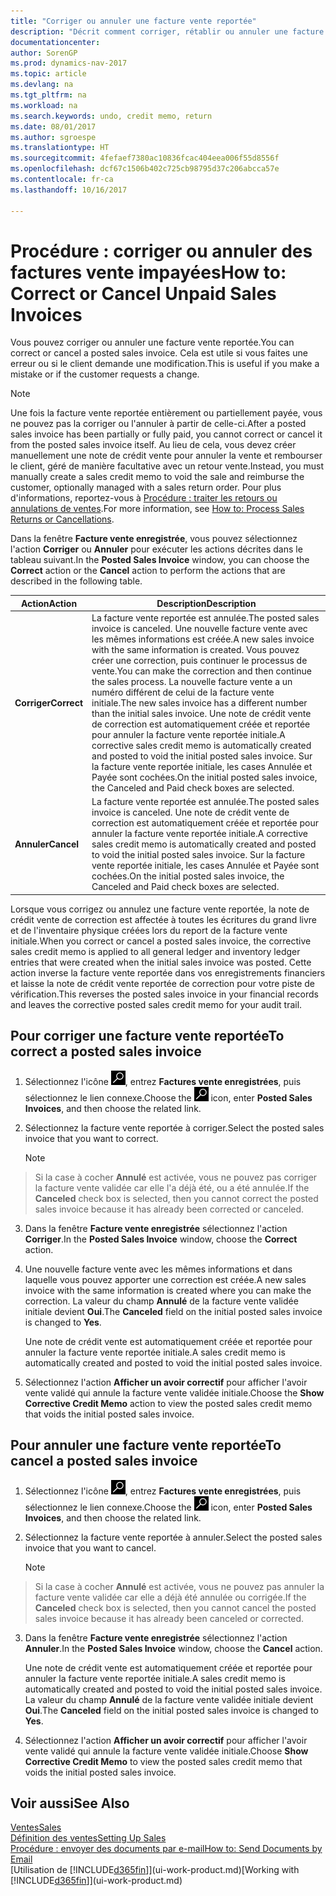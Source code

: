 ```yaml
---
title: "Corriger ou annuler une facture vente reportée"
description: "Décrit comment corriger, rétablir ou annuler une facture vente reportée et affecter une note de crédit vente."
documentationcenter: 
author: SorenGP
ms.prod: dynamics-nav-2017
ms.topic: article
ms.devlang: na
ms.tgt_pltfrm: na
ms.workload: na
ms.search.keywords: undo, credit memo, return
ms.date: 08/01/2017
ms.author: sgroespe
ms.translationtype: HT
ms.sourcegitcommit: 4fefaef7380ac10836fcac404eea006f55d8556f
ms.openlocfilehash: dcf67c1506b402c725cb98795d37c206abcca57e
ms.contentlocale: fr-ca
ms.lasthandoff: 10/16/2017

---
```

# <a name="how-to-correct-or-cancel-unpaid-sales-invoices"></a><span data-ttu-id="9484d-103">Procédure : corriger ou annuler des factures vente impayées</span><span class="sxs-lookup"><span data-stu-id="9484d-103">How to: Correct or Cancel Unpaid Sales Invoices</span></span>
<span data-ttu-id="9484d-104">Vous pouvez corriger ou annuler une facture vente reportée.</span><span class="sxs-lookup"><span data-stu-id="9484d-104">You can correct or cancel a posted sales invoice.</span></span> <span data-ttu-id="9484d-105">Cela est utile si vous faites une erreur ou si le client demande une modification.</span><span class="sxs-lookup"><span data-stu-id="9484d-105">This is useful if you make a mistake or if the customer requests a change.</span></span>

> [!NOTE]  
>   <span data-ttu-id="9484d-106">Une fois la facture vente reportée entièrement ou partiellement payée, vous ne pouvez pas la corriger ou l'annuler à partir de celle-ci.</span><span class="sxs-lookup"><span data-stu-id="9484d-106">After a posted sales invoice has been partially or fully paid, you cannot correct or cancel it from the posted sales invoice itself.</span></span> <span data-ttu-id="9484d-107">Au lieu de cela, vous devez créer manuellement une note de crédit vente pour annuler la vente et rembourser le client, géré de manière facultative avec un retour vente.</span><span class="sxs-lookup"><span data-stu-id="9484d-107">Instead, you must manually create a sales credit memo to void the sale and reimburse the customer, optionally managed with a sales return order.</span></span> <span data-ttu-id="9484d-108">Pour plus d'informations, reportez-vous à [Procédure : traiter les retours ou annulations de ventes](sales-how-process-sales-returns-cancellations.md).</span><span class="sxs-lookup"><span data-stu-id="9484d-108">For more information, see [How to: Process Sales Returns or Cancellations](sales-how-process-sales-returns-cancellations.md).</span></span>

<span data-ttu-id="9484d-109">Dans la fenêtre **Facture vente enregistrée**, vous pouvez sélectionnez l'action **Corriger** ou **Annuler** pour exécuter les actions décrites dans le tableau suivant.</span><span class="sxs-lookup"><span data-stu-id="9484d-109">In the **Posted Sales Invoice** window, you can choose the **Correct** action or the **Cancel** action to perform the actions that are described in the following table.</span></span>

| <span data-ttu-id="9484d-110">Action</span><span class="sxs-lookup"><span data-stu-id="9484d-110">Action</span></span> | <span data-ttu-id="9484d-111">Description</span><span class="sxs-lookup"><span data-stu-id="9484d-111">Description</span></span> |
| --- | --- |
| <span data-ttu-id="9484d-112">**Corriger**</span><span class="sxs-lookup"><span data-stu-id="9484d-112">**Correct**</span></span> |<span data-ttu-id="9484d-113">La facture vente reportée est annulée.</span><span class="sxs-lookup"><span data-stu-id="9484d-113">The posted sales invoice is canceled.</span></span> <span data-ttu-id="9484d-114">Une nouvelle facture vente avec les mêmes informations est créée.</span><span class="sxs-lookup"><span data-stu-id="9484d-114">A new sales invoice with the same information is created.</span></span> <span data-ttu-id="9484d-115">Vous pouvez créer une correction, puis continuer le processus de vente.</span><span class="sxs-lookup"><span data-stu-id="9484d-115">You can make the correction and then continue the sales process.</span></span> <span data-ttu-id="9484d-116">La nouvelle facture vente a un numéro différent de celui de la facture vente initiale.</span><span class="sxs-lookup"><span data-stu-id="9484d-116">The new sales invoice has a different number than the initial sales invoice.</span></span> <span data-ttu-id="9484d-117">Une note de crédit vente de correction est automatiquement créée et reportée pour annuler la facture vente reportée initiale.</span><span class="sxs-lookup"><span data-stu-id="9484d-117">A corrective sales credit memo is automatically created and posted to void the initial posted sales invoice.</span></span> <span data-ttu-id="9484d-118">Sur la facture vente reportée initiale, les cases Annulée et Payée sont cochées.</span><span class="sxs-lookup"><span data-stu-id="9484d-118">On the initial posted sales invoice, the Canceled and Paid check boxes are selected.</span></span> |
| <span data-ttu-id="9484d-119">**Annuler**</span><span class="sxs-lookup"><span data-stu-id="9484d-119">**Cancel**</span></span> |<span data-ttu-id="9484d-120">La facture vente reportée est annulée.</span><span class="sxs-lookup"><span data-stu-id="9484d-120">The posted sales invoice is canceled.</span></span> <span data-ttu-id="9484d-121">Une note de crédit vente de correction est automatiquement créée et reportée pour annuler la facture vente reportée initiale.</span><span class="sxs-lookup"><span data-stu-id="9484d-121">A corrective sales credit memo is automatically created and posted to void the initial posted sales invoice.</span></span> <span data-ttu-id="9484d-122">Sur la facture vente reportée initiale, les cases Annulée et Payée sont cochées.</span><span class="sxs-lookup"><span data-stu-id="9484d-122">On the initial posted sales invoice, the Canceled and Paid check boxes are selected.</span></span> |

<span data-ttu-id="9484d-123">Lorsque vous corrigez ou annulez une facture vente reportée, la note de crédit vente de correction est affectée à toutes les écritures du grand livre et de l'inventaire physique créées lors du report de la facture vente initiale.</span><span class="sxs-lookup"><span data-stu-id="9484d-123">When you correct or cancel a posted sales invoice, the corrective sales credit memo is applied to all general ledger and inventory ledger entries that were created when the initial sales invoice was posted.</span></span> <span data-ttu-id="9484d-124">Cette action inverse la facture vente reportée dans vos enregistrements financiers et laisse la note de crédit vente reportée de correction pour votre piste de vérification.</span><span class="sxs-lookup"><span data-stu-id="9484d-124">This reverses the posted sales invoice in your financial records and leaves the corrective posted sales credit memo for your audit trail.</span></span>

## <a name="to-correct-a-posted-sales-invoice"></a><span data-ttu-id="9484d-125">Pour corriger une facture vente reportée</span><span class="sxs-lookup"><span data-stu-id="9484d-125">To correct a posted sales invoice</span></span>
1. <span data-ttu-id="9484d-126">Sélectionnez l'icône ![Page ou état pour la recherche](media/ui-search/search_small.png "Page ou état pour la recherche"), entrez **Factures vente enregistrées**, puis sélectionnez le lien connexe.</span><span class="sxs-lookup"><span data-stu-id="9484d-126">Choose the ![Search for Page or Report](media/ui-search/search_small.png "Search for Page or Report icon") icon, enter **Posted Sales Invoices**, and then choose the related link.</span></span>  
2. <span data-ttu-id="9484d-127">Sélectionnez la facture vente reportée à corriger.</span><span class="sxs-lookup"><span data-stu-id="9484d-127">Select the posted sales invoice that you want to correct.</span></span>

    > [!NOTE]  
>   <span data-ttu-id="9484d-128">Si la case à cocher **Annulé** est activée, vous ne pouvez pas corriger la facture vente validée car elle l'a déjà été, ou a été annulée.</span><span class="sxs-lookup"><span data-stu-id="9484d-128">If the **Canceled** check box is selected, then you cannot correct the posted sales invoice because it has already been corrected or canceled.</span></span>
3. <span data-ttu-id="9484d-129">Dans la fenêtre **Facture vente enregistrée** sélectionnez l'action **Corriger**.</span><span class="sxs-lookup"><span data-stu-id="9484d-129">In the **Posted Sales Invoice** window, choose the **Correct** action.</span></span>  
4. <span data-ttu-id="9484d-130">Une nouvelle facture vente avec les mêmes informations et dans laquelle vous pouvez apporter une correction est créée.</span><span class="sxs-lookup"><span data-stu-id="9484d-130">A new sales invoice with the same information is created where you can make the correction.</span></span> <span data-ttu-id="9484d-131">La valeur du champ **Annulé** de la facture vente validée initiale devient **Oui**.</span><span class="sxs-lookup"><span data-stu-id="9484d-131">The **Canceled** field on the initial posted sales invoice is changed to **Yes**.</span></span>

    <span data-ttu-id="9484d-132">Une note de crédit vente est automatiquement créée et reportée pour annuler la facture vente reportée initiale.</span><span class="sxs-lookup"><span data-stu-id="9484d-132">A sales credit memo is automatically created and posted to void the initial posted sales invoice.</span></span>
5. <span data-ttu-id="9484d-133">Sélectionnez l'action **Afficher un avoir correctif** pour afficher l'avoir vente validé qui annule la facture vente validée initiale.</span><span class="sxs-lookup"><span data-stu-id="9484d-133">Choose the **Show Corrective Credit Memo** action to view the posted sales credit memo that voids the initial posted sales invoice.</span></span>

## <a name="to-cancel-a-posted-sales-invoice"></a><span data-ttu-id="9484d-134">Pour annuler une facture vente reportée</span><span class="sxs-lookup"><span data-stu-id="9484d-134">To cancel a posted sales invoice</span></span>
1. <span data-ttu-id="9484d-135">Sélectionnez l'icône ![Page ou état pour la recherche](media/ui-search/search_small.png "Page ou état pour la recherche"), entrez **Factures vente enregistrées**, puis sélectionnez le lien connexe.</span><span class="sxs-lookup"><span data-stu-id="9484d-135">Choose the ![Search for Page or Report](media/ui-search/search_small.png "Search for Page or Report icon") icon, enter **Posted Sales Invoices**, and then choose the related link.</span></span>  
2. <span data-ttu-id="9484d-136">Sélectionnez la facture vente reportée à annuler.</span><span class="sxs-lookup"><span data-stu-id="9484d-136">Select the posted sales invoice that you want to cancel.</span></span>

    > [!NOTE]  
>   <span data-ttu-id="9484d-137">Si la case à cocher **Annulé** est activée, vous ne pouvez pas annuler la facture vente validée car elle a déjà été annulée ou corrigée.</span><span class="sxs-lookup"><span data-stu-id="9484d-137">If the **Canceled** check box is selected, then you cannot cancel the posted sales invoice because it has already been canceled or corrected.</span></span>
3. <span data-ttu-id="9484d-138">Dans la fenêtre **Facture vente enregistrée** sélectionnez l'action **Annuler**.</span><span class="sxs-lookup"><span data-stu-id="9484d-138">In the **Posted Sales Invoice** window, choose the **Cancel** action.</span></span>

    <span data-ttu-id="9484d-139">Une note de crédit vente est automatiquement créée et reportée pour annuler la facture vente reportée initiale.</span><span class="sxs-lookup"><span data-stu-id="9484d-139">A sales credit memo is automatically created and posted to void the initial posted sales invoice.</span></span> <span data-ttu-id="9484d-140">La valeur du champ **Annulé** de la facture vente validée initiale devient **Oui**.</span><span class="sxs-lookup"><span data-stu-id="9484d-140">The **Canceled** field on the initial posted sales invoice is changed to **Yes**.</span></span>
4. <span data-ttu-id="9484d-141">Sélectionnez l'action **Afficher un avoir correctif** pour afficher l'avoir vente validé qui annule la facture vente validée initiale.</span><span class="sxs-lookup"><span data-stu-id="9484d-141">Choose **Show Corrective Credit Memo** to view the posted sales credit memo that voids the initial posted sales invoice.</span></span>

## <a name="see-also"></a><span data-ttu-id="9484d-142">Voir aussi</span><span class="sxs-lookup"><span data-stu-id="9484d-142">See Also</span></span>
[<span data-ttu-id="9484d-143">Ventes</span><span class="sxs-lookup"><span data-stu-id="9484d-143">Sales</span></span>](sales-manage-sales.md)  
[<span data-ttu-id="9484d-144">Définition des ventes</span><span class="sxs-lookup"><span data-stu-id="9484d-144">Setting Up Sales</span></span>](sales-setup-sales.md)  
[<span data-ttu-id="9484d-145">Procédure : envoyer des documents par e-mail</span><span class="sxs-lookup"><span data-stu-id="9484d-145">How to: Send Documents by Email</span></span>](ui-how-send-documents-email.md)  
<span data-ttu-id="9484d-146">[Utilisation de [!INCLUDE[d365fin](includes/d365fin_md.md)]](ui-work-product.md)</span><span class="sxs-lookup"><span data-stu-id="9484d-146">[Working with [!INCLUDE[d365fin](includes/d365fin_md.md)]](ui-work-product.md)</span></span>

